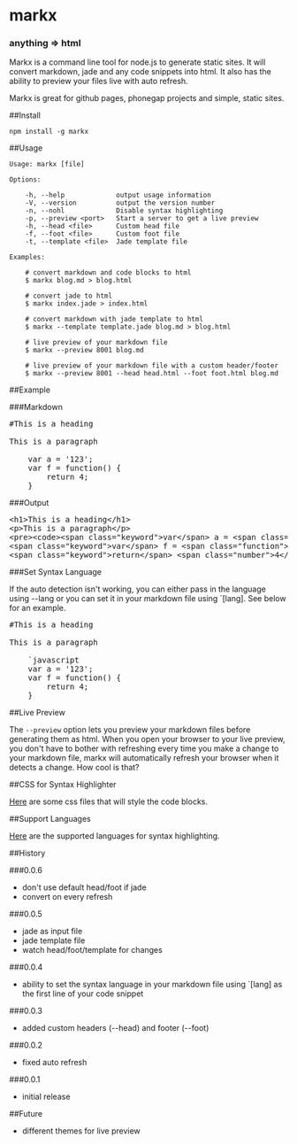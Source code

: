 # markx

### anything => html

Markx is a command line tool for node.js to generate static sites.  It will convert markdown, jade and any code snippets into html.  It also has the ability to preview your files live with auto refresh.

Markx is great for github pages, phonegap projects and simple, static sites.

##Install

	npm install -g markx

##Usage

	Usage: markx [file]

	Options:

		-h, --help             output usage information
		-V, --version          output the version number
		-n, --nohl             Disable syntax highlighting
		-p, --preview <port>   Start a server to get a live preview
		-h, --head <file>      Custom head file
		-f, --foot <file>      Custom foot file
		-t, --template <file>  Jade template file

	Examples:

		# convert markdown and code blocks to html
		$ markx blog.md > blog.html

		# convert jade to html
		$ markx index.jade > index.html

		# convert markdown with jade template to html
		$ markx --template template.jade blog.md > blog.html

		# live preview of your markdown file
		$ markx --preview 8001 blog.md

		# live preview of your markdown file with a custom header/footer
		$ markx --preview 8001 --head head.html --foot foot.html blog.md

##Example

###Markdown
<pre>
#This is a heading

This is a paragraph

	var a = '123';
	var f = function() {
		return 4;
	}
</pre>

###Output
<pre>
&lt;h1&gt;This is a heading&lt;/h1&gt;
&lt;p&gt;This is a paragraph&lt;/p&gt;
&lt;pre&gt;&lt;code&gt;&lt;span class="keyword"&gt;var&lt;/span&gt; a = &lt;span class="string"&gt;'123'&lt;/span&gt;;
&lt;span class="keyword"&gt;var&lt;/span&gt; f = &lt;span class="function"&gt;&lt;span class="keyword"&gt;function&lt;/span&gt;&lt;span class="params"&gt;()&lt;/span&gt; {&lt;/span&gt;
&lt;span class="keyword"&gt;return&lt;/span&gt; &lt;span class="number"&gt;4&lt;/span&gt;;
</pre>

###Set Syntax Language

If the auto detection isn't working, you can either pass in the language using --lang or you can set it in your markdown file using `[lang].  See below for an example.

<pre>
#This is a heading

This is a paragraph

	`javascript
	var a = '123';
	var f = function() {
		return 4;
	}
</pre>


##Live Preview
	
The `--preview` option lets you preview your markdown files before generating them as html.  When you open your browser to your live preview, you don't have to bother with refreshing every time you make a change to your markdown file, markx will automatically refresh your browser when it detects a change.  How cool is that?

##CSS for Syntax Highlighter

[Here](https://github.com/jgallen23/highlight.js/tree/master/src/styles) are some css files that will style the code blocks. 

##Support Languages

[Here](https://github.com/jgallen23/highlight.js/tree/master/src/languages) are the supported languages for syntax highlighting.

##History

###0.0.6
- don't use default head/foot if jade
- convert on every refresh

###0.0.5
- jade as input file
- jade template file
- watch head/foot/template for changes

###0.0.4
- ability to set the syntax language in your markdown file using `[lang] as the first line of your code snippet

###0.0.3
- added custom headers (--head) and footer (--foot)

###0.0.2
- fixed auto refresh

###0.0.1
- initial release

##Future
- different themes for live preview
